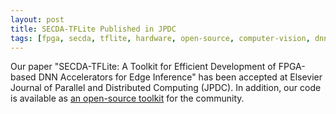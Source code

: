 ```yaml
---
layout: post
title: SECDA-TFLite Published in JPDC
tags: [fpga, secda, tflite, hardware, open-source, computer-vision, dnn]
---
```


Our paper "SECDA-TFLite: A Toolkit for Efficient Development of FPGA-based DNN Accelerators for Edge Inference" 
has been accepted at Elsevier Journal of Parallel and Distributed Computing (JPDC).
In addition, our code is available as [an open-source toolkit](https://github.com/gicLAB/SECDA-TFLite) for the community.
